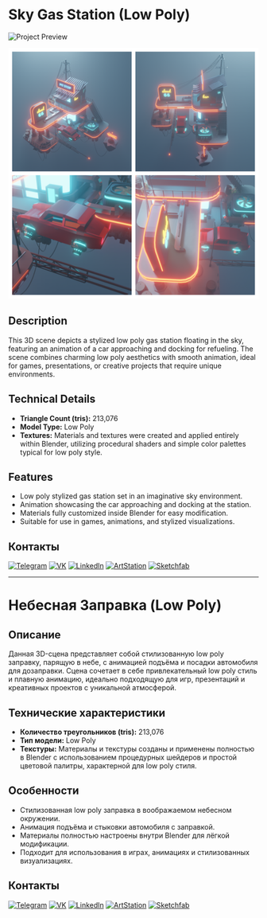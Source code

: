 # Sky Gas Station (Low Poly)

![Project Preview](https://github.com/RgAnna/sky-gas-station-lowpoly/blob/main/sky-gas-station-lowpoly_01.gif)

![Project Preview](https://github.com/RgAnna/sky-gas-station-lowpoly/blob/main/Render/Blank%204%20Grids%20Collage.png)



## Description

This 3D scene depicts a stylized low poly gas station floating in the sky, featuring an animation of a car approaching and docking for refueling. The scene combines charming low poly aesthetics with smooth animation, ideal for games, presentations, or creative projects that require unique environments.

## Technical Details

- **Triangle Count (tris):** 213,076  
- **Model Type:** Low Poly  
- **Textures:** Materials and textures were created and applied entirely within Blender, utilizing procedural shaders and simple color palettes typical for low poly style.

## Features

- Low poly stylized gas station set in an imaginative sky environment.  
- Animation showcasing the car approaching and docking at the station.  
- Materials fully customized inside Blender for easy modification.  
- Suitable for use in games, animations, and stylized visualizations.


## Контакты

[![Telegram](https://img.shields.io/badge/-Telegram-2CA5E0?style=flat&logo=telegram&logoColor=white)](https://t.me/RgAnna_Art)
[![VK](https://img.shields.io/badge/-VK-4C75A3?style=flat&logo=vk&logoColor=white)](https://vk.com/rganna_art)
[![LinkedIn](https://img.shields.io/badge/-LinkedIn-0077B5?style=flat&logo=linkedin&logoColor=white)](https://www.linkedin.com/in/anna-rogova-487090370/)
[![ArtStation](https://img.shields.io/badge/-ArtStation-13AFF0?style=flat&logo=artstation&logoColor=white)](https://www.artstation.com/rganna)
[![Sketchfab](https://img.shields.io/badge/-Sketchfab-000000?style=flat&logo=sketchfab&logoColor=white)](https://sketchfab.com/RgAnna)


---------------------------------------------------------------

# Небесная Заправка (Low Poly)

## Описание

Данная 3D-сцена представляет собой стилизованную low poly заправку, парящую в небе, с анимацией подъёма и посадки автомобиля для дозаправки. Сцена сочетает в себе привлекательный low poly стиль и плавную анимацию, идеально подходящую для игр, презентаций и креативных проектов с уникальной атмосферой.

## Технические характеристики

- **Количество треугольников (tris):** 213,076  
- **Тип модели:** Low Poly  
- **Текстуры:** Материалы и текстуры созданы и применены полностью в Blender с использованием процедурных шейдеров и простой цветовой палитры, характерной для low poly стиля.

## Особенности

- Стилизованная low poly заправка в воображаемом небесном окружении.  
- Анимация подъёма и стыковки автомобиля с заправкой.  
- Материалы полностью настроены внутри Blender для лёгкой модификации.  
- Подходит для использования в играх, анимациях и стилизованных визуализациях.



## Контакты

[![Telegram](https://img.shields.io/badge/-Telegram-2CA5E0?style=flat&logo=telegram&logoColor=white)](https://t.me/RgAnna_Art)
[![VK](https://img.shields.io/badge/-VK-4C75A3?style=flat&logo=vk&logoColor=white)](https://vk.com/rganna_art)
[![LinkedIn](https://img.shields.io/badge/-LinkedIn-0077B5?style=flat&logo=linkedin&logoColor=white)](https://www.linkedin.com/in/anna-rogova-487090370/)
[![ArtStation](https://img.shields.io/badge/-ArtStation-13AFF0?style=flat&logo=artstation&logoColor=white)](https://www.artstation.com/rganna)
[![Sketchfab](https://img.shields.io/badge/-Sketchfab-000000?style=flat&logo=sketchfab&logoColor=white)](https://sketchfab.com/RgAnna)

